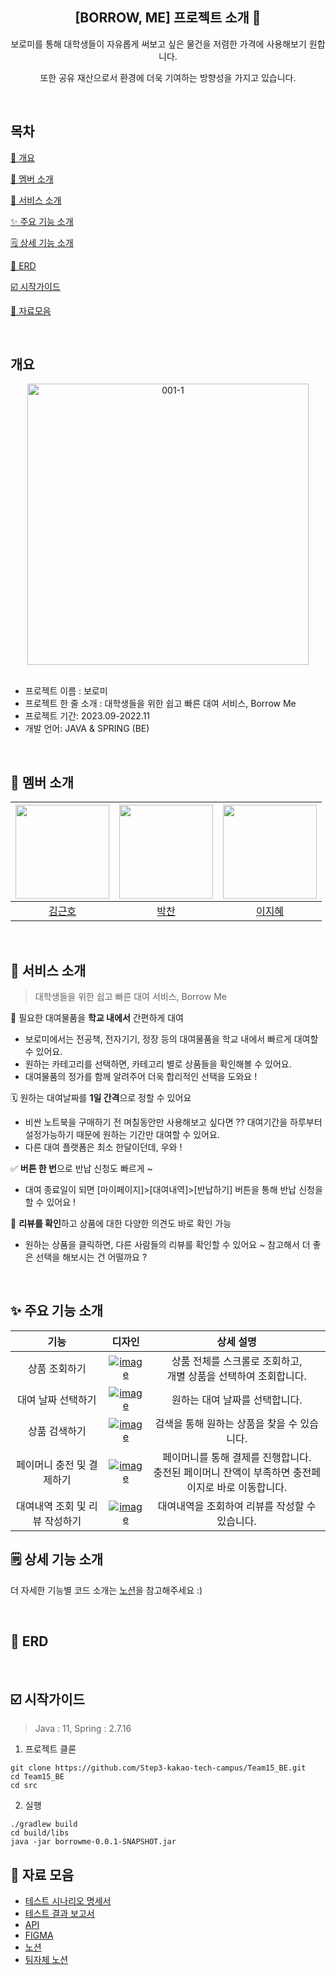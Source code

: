 <div align="center">
<h2>[BORROW, ME] 프로젝트 소개 🚩</h2>
보로미를 통해 대학생들이 자유롭게
써보고 싶은 물건을 저렴한 가격에 사용해보기 원합니다.

또한 공유 재산으로서 환경에 더욱 기여하는
방향성을 가지고 있습니다.
</div>
</br>

## 목차

[📜 개요](#개요)

[👥 멤버 소개](#👥-멤버-소개)

[📍 서비스 소개](#📍-서비스-소개)

[✨ 주요 기능 소개](#✨-주요-기능-소개)

[🗒️ 상세 기능 소개](#🗒️-상세-기능-소개)

[💚 ERD](#💚-ERD)

[☑️ 시작가이드](#☑️-시작가이드)

[🔗 자료모음](#🔗-자료-모음)

</br>

## 개요
<div align="center"><a href="https://ibb.co/p4wLTJX"><img src="https://i.ibb.co/5s4R3Bc/001-1.png" width="450" height="450" alt="001-1" border="0"></a></div>
<br>

- 프로젝트 이름 : 보로미
- 프로젝트 한 줄 소개 : 대학생들을 위한 쉽고 빠른 대여 서비스, Borrow Me
- 프로젝트 기간: 2023.09-2022.11
- 개발 언어: JAVA & SPRING (BE)
</br>

## 👥 멤버 소개
|<img src="https://github.com/geunho00.png"  width="150" height="150"/>|<img src="https://github.com/zxc88kr.png"  width="150" height="150"/>|<img src="https://github.com/C0Zl.png"  width="150" height="150"/>|
|:---:|:---:|:---:|
|[김근호](https://github.com/geunho00)|[박찬](https://github.com/zxc88kr)|[이지혜](https://github.com/C0Zl)|
</br>

## 📍 서비스 소개
> 대학생들을 위한 쉽고 빠른 대여 서비스, Borrow Me

🏫 필요한 대여물품을 **학교 내에서** 간편하게 대여
- 보로미에서는 전공책, 전자기기, 정장 등의 대여물품을 학교 내에서 빠르게 대여할 수 있어요.
- 원하는 카테고리를 선택하면, 카테고리 별로 상품들을 확인해볼 수 있어요.
- 대여물품의 정가를 함께 알려주어 더욱 합리적인 선택을 도와요 !

🗓️ 원하는 대여날짜를 **1일 간격**으로 정할 수 있어요
- 비싼 노트북을 구매하기 전 며칠동안만 사용해보고 싶다면 ?? 대여기간을 하루부터 설정가능하기 때문에 원하는 기간만 대여할 수 있어요.
- 다른 대여 플랫폼은 최소 한달이던데, 우와 !
 
✅ **버튼 한 번**으로 반납 신청도 빠르게 ~
- 대여 종료일이 되면 [마이페이지]>[대여내역]>[반납하기] 버튼을 통해 반납 신청을 할 수 있어요 !

💬 **리뷰를 확인**하고 상품에 대한 다양한 의견도 바로 확인 가능
- 원하는 상품을 클릭하면, 다른 사람들의 리뷰를 확인할 수 있어요 ~ 참고해서 더 좋은 선택을 해보시는 건 어떨까요 ?
</br>

## ✨ 주요 기능 소개
|기능|디자인|상세 설명|
|:---:|:---:|:---:|
|상품 조회하기|<a href="https://ibb.co/Tqz6ytG"><img src="https://i.ibb.co/1JH1cTN/image.png" alt="image" border="0"></a>|상품 전체를 스크롤로 조회하고, <br>개별 상품을 선택하여 조회합니다.|
|대여 날짜 선택하기|<a href="https://ibb.co/MZ9mVBk"><img src="https://i.ibb.co/JmC973j/image.png" alt="image" border="0"></a>|원하는 대여 날짜를 선택합니다.|
|상품 검색하기|<a href="https://ibb.co/mRyqNwm"><img src="https://i.ibb.co/10Xqz53/image.png" alt="image" border="0"></a>|검색을 통해 원하는 상품을 찾을 수 있습니다.|
|페이머니 충전 및 결제하기|<a href="https://ibb.co/GkywM49"><img src="https://i.ibb.co/Y8m9dFX/image.png" alt="image" border="0"></a>|페이머니를 통해 결제를 진행합니다. <br>충전된 페이머니 잔액이 부족하면 충전페이지로 바로 이동합니다.|
|대여내역 조회 및 리뷰 작성하기|<a href="https://ibb.co/znFRXbn"><img src="https://i.ibb.co/cgwF6tg/image.png" alt="image" border="0"></a>|대여내역을 조회하여 리뷰를 작성할 수 있습니다.|

## 🗒️ 상세 기능 소개
더 자세한 기능별 코드 소개는 [노션](https://www.notion.so/ad7ae2629b6d4267acc52fb4e4fa22bc?v=c78021d44a9641c9b54ef9c20d8202a1&p=7cde2845263742dba98cacbe4f617f8b&pm=s)을 참고해주세요 :)

</br>

## 💚 ERD

</br>

## ☑️ 시작가이드
> Java : 11, Spring : 2.7.16
1. 프로젝트 클론
```
git clone https://github.com/Step3-kakao-tech-campus/Team15_BE.git
cd Team15_BE
cd src
```
2. 실행
```
./gradlew build
cd build/libs
java -jar borrowme-0.0.1-SNAPSHOT.jar
```

## 🔗 자료 모음
- [테스트 시나리오 명세서](https://www.notion.so/ad7ae2629b6d4267acc52fb4e4fa22bc?v=c78021d44a9641c9b54ef9c20d8202a1&p=afa847dd4b634ef6b5818f71512dcefa&pm=s)
- [테스트 결과 보고서](https://www.notion.so/ad7ae2629b6d4267acc52fb4e4fa22bc?v=c78021d44a9641c9b54ef9c20d8202a1&p=4aeff7c7c53c4c09b2576dd26891a289&pm=s)
- [API](https://www.notion.so/loopy-lim/BE_API-c02e5946141b45f889a22cb909d0d617)
- [FIGMA](https://www.figma.com/file/CoUEoS5JYZz78AYT5c4Oq1/%EC%99%80%EC%9D%B4%EC%96%B4-%ED%94%84%EB%A0%88%EC%9E%84?type=design&node-id=0%3A1&mode=design&t=vQyMvCGKAIbmYD07-1)
- [노션](https://www.notion.so/ad7ae2629b6d4267acc52fb4e4fa22bc?v=c78021d44a9641c9b54ef9c20d8202a1)
- [팀자체 노션](https://www.notion.so/loopy-lim/Kakao-Team-15-2f7a7a7b9c0049a5afdbc7933452083a/)
